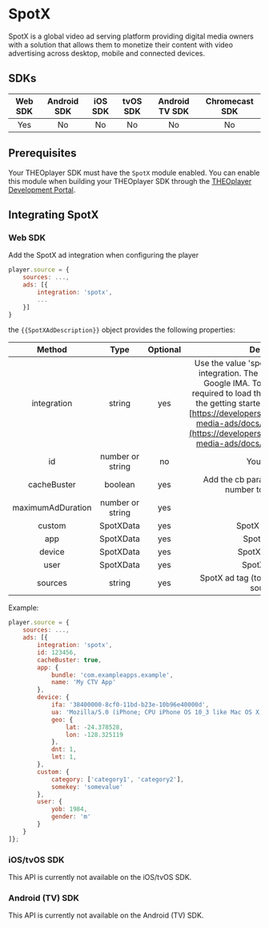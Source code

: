 # SpotX

SpotX is a global video ad serving platform providing digital media owners with a solution that allows them to monetize their content with video advertising across desktop, mobile and connected devices.

## SDKs

| Web SDK | Android SDK | iOS SDK |  tvOS SDK  | Android TV SDK | Chromecast SDK |
| :-----: | :---------: | :-----: | :--------: | :------------: | :------------: |
|   Yes   |     No     |   No   | No |      No       |      No       |

## Prerequisites

Your THEOplayer SDK must have the `SpotX` module enabled. You can enable this module when building your THEOplayer SDK through the [THEOplayer Development Portal](https://portal.theoplayer.com).

## Integrating SpotX

### Web SDK

Add the SpotX ad integration when configuring the player

```javascript
player.source = {
    sources: ...,
    ads: [{
        integration: 'spotx',
        ...
    }]
}
```

the `{{SpotXAdDescription}}` object provides the following properties:

|      Method       |       Type       | Optional |                                                                                                                                                                                  Description                                                                                                                                                                                   |
| :---------------: | :--------------: | :------: | :----------------------------------------------------------------------------------------------------------------------------------------------------------------------------------------------------------------------------------------------------------------------------------------------------------------------------------------------------------------------------: |
|    integration    |      string      |   yes    | Use the value 'spotx' to use the SpotX ad integration. The SpotX integration uses Google IMA. To use Google IMA, it is required to load the SDK first. You can find the getting started of Google IMA sdk at: [https://developers.google.com/interactive-media-ads/docs/sdks/html5/quickstart](https://developers.google.com/interactive-media-ads/docs/sdks/html5/quickstart) |
|        id         | number or string |    no    |                                                                                                                                                                                 Your SpotX id                                                                                                                                                                                  |
|    cacheBuster    |     boolean      |   yes    |                                                                                                                                                          Add the cb parameter with a random number to the SpotX tag.                                                                                                                                                           |
| maximumAdDuration | number or string |   yes    |                                                                                                                                                                                                                                                                                                                                                                                |
|      custom       |    SpotXData     |   yes    |                                                                                                                                                                               SpotX custom data                                                                                                                                                                                |
|        app        |    SpotXData     |   yes    |                                                                                                                                                                                 SpotX app data                                                                                                                                                                                 |
|      device       |    SpotXData     |   yes    |                                                                                                                                                                               SpotX device data                                                                                                                                                                                |
|       user        |    SpotXData     |   yes    |                                                                                                                                                                                SpotX user data                                                                                                                                                                                 |
|      sources      |      string      |   yes    |                                                                                                                                                              SpotX ad tag (to directly set the SpotX source link)                                                                                                                                                              |

Example:

```javascript
player.source = {
    sources: ...,
    ads: [{
        integration: 'spotx',
        id: 123456,
        cacheBuster: true,
        app: {
            bundle: 'com.exampleapps.example',
            name: 'My CTV App'
        },
        device: {
            ifa: '38400000-8cf0-11bd-b23e-10b96e40000d',
            ua: 'Mozilla/5.0 (iPhone; CPU iPhone OS 10_3 like Mac OS X) AppleWebKit/602.1.50 (KHTML, like Gecko) CriOS/56.0.2924.75 Mobile/14E5239e Safari/602.1',
            geo: {
                lat: -24.378528,
                lon: -128.325119
            },
            dnt: 1,
            lmt: 1,
        },
        custom: {
            category: ['category1', 'category2'],
            somekey: 'somevalue'
        },
        user: {
            yob: 1984,
            gender: 'm'
        }
    }
]};
```

### iOS/tvOS SDK

This API is currently not available on the iOS/tvOS SDK.

### Android (TV) SDK

This API is currently not available on the Android (TV) SDK.